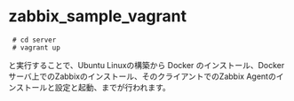 # zabbix_sample_vagrant

```
 # cd server
 # vagrant up
```

と実行することで、Ubuntu Linuxの構築から Docker のインストール、Dockerサーバ上でのZabbixのインストール、そのクライアントでのZabbix Agentのインストールと設定と起動、までが行われます。
